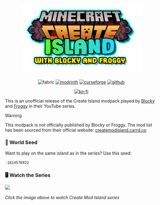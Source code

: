 <h1 align="center">
  <img src=".github/logo.png" alt="create mod island with blocky and froggy logo" width="400" />
</h1>

<div align="center">

![fabric](https://cdn.jsdelivr.net/npm/@intergrav/devins-badges@3/assets/cozy/supported/fabric_vector.svg)
[![modrinth](https://cdn.jsdelivr.net/npm/@intergrav/devins-badges@3/assets/cozy/available/modrinth_vector.svg)](https://modrinth.com/modpack/create-mod-island-with-blocky-and-froggy)
[![curseforge](https://cdn.jsdelivr.net/npm/@intergrav/devins-badges@3/assets/cozy/available/curseforge_vector.svg)](https://curseforge.com/minecraft/modpacks/create-island-with-blocky-and-froggy)
[![github](https://cdn.jsdelivr.net/npm/@intergrav/devins-badges@3/assets/cozy/available/github_vector.svg)](https://github.com/xhyrom/create-island-modpack)

[![ko-fi](https://cdn.jsdelivr.net/npm/@intergrav/devins-badges@3/assets/cozy/donate/kofi-singular-alt_vector.svg)](https://ko-fi.com/xhyrom)

</div>

This is an unofficial release of the Create Island modpack played by [Blocky](https://www.youtube.com/@BlockdownBuilds) and [Froggy](https://www.youtube.com/@frogcrafting) in their YouTube series.

> [!WARNING]
> This modpack is not officially published by Blocky or Froggy. The mod list has been sourced from their official website: [createmodisland.carrd.co](https://createmodisland.carrd.co/)

### 🌱 World Seed

Want to play on the same island as in the series? Use this seed:

```
-1814576922
```

### 🖥️ Watch the Series

<a href="https://www.youtube.com/watch?v=DS8Qf9VN4dk&list=PL9-kE_T5UXqKDbzNuXTdoAbyoLL_HYbtx">
  <img src="https://img.youtube.com/vi/DS8Qf9VN4dk/maxresdefault.jpg" width="400" />
</a>

_Click the image above to watch Create Mod Island series_
